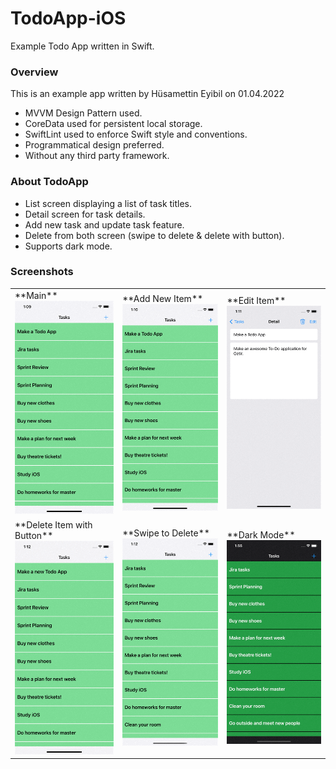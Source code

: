 # TodoApp-iOS
Example Todo App written in Swift.

<h3>Overview</h3>
This is an example app written by Hüsamettin Eyibil on 01.04.2022<br>
<ul>
    <li>MVVM Design Pattern used.</li>
    <li>CoreData used for persistent local storage.</li>
    <li>SwiftLint used to enforce Swift style and conventions.</li>
    <li>Programmatical design preferred.</li>
    <li>Without any third party framework.</li>
</ul>

<h3>About TodoApp</h3>
<ul>
    <li>List screen displaying a list of task titles.</li>
    <li>Detail screen for task details.</li>
    <li>Add new task and update task feature.</li>
    <li>Delete from both screen (swipe to delete & delete with button).</li>
    <li>Supports dark mode.</li>
</ul>

<h3>Screenshots</h3>
<table>
  <tr>
    <td>
        **Main** <br>
        <img src="/screenshots/main.gif">
    </td>
    <td>
        **Add New Item** <br>
        <img src="/screenshots/add.gif">
    </td>
    <td>
        **Edit Item** <br>
        <img src="/screenshots/edit.gif">
    </td>
  </tr>
    <tr>
    <td>
        **Delete Item with Button** <br>
        <img src="/screenshots/delete1.gif">
    </td>
    <td>
        **Swipe to Delete** <br>
        <img src="/screenshots/delete2.gif">
    </td>
    <td>
        **Dark Mode** <br>
        <img src="/screenshots/dark.gif">
    </td>
  </tr>
</table>
